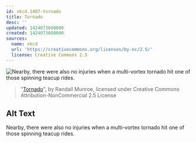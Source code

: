 ```yaml
---
id: xkcd.1487-tornado
title: Tornado
desc: ''
updated: 1424073600000
created: 1424073600000
sources:
  name: xkcd
  url: 'https://creativecommons.org/licenses/by-nc/2.5/'
  license: Creative Commons 2.5
---
```

![Nearby, there were also no injuries when a multi-vortex tornado hit one of those spinning teacup rides.](https://imgs.xkcd.com/comics/tornado.png)
> "[Tornado](https://xkcd.com/1487/)", by Randall Munroe, licensed under Creative Commons Attribution-NonCommercial 2.5 License

## Alt Text
Nearby, there were also no injuries when a multi-vortex tornado hit one of those spinning teacup rides.
